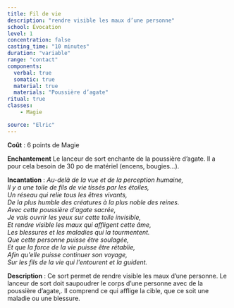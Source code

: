 ```yaml
---
title: Fil de vie
description: "rendre visible les maux d’une personne"
school: Évocation
level: 1
concentration: false
casting_time: "10 minutes"
duration: "variable"
range: "contact"
components:
  verbal: true
  somatic: true
  material: true
  materials: "Poussière d’agate"
ritual: true
classes:
    - Magie

source: "Elric"
---
```

**Coût** : 6 points de Magie  

**Enchantement** Le lanceur de sort enchante de la poussière d’agate. Il a pour cela besoin de 30 po de matériel (encens, bougies...).  

**Incantation** : *Au-delà de la vue et de la perception humaine,*    
*Il y a une toile de fils de vie tissés par les étoiles,*    
*Un réseau qui relie tous les êtres vivants,*   
*De la plus humble des créatures à la plus noble des reines.*   
*Avec cette poussière d'agate sacrée,*    
*Je vais ouvrir les yeux sur cette toile invisible,*    
*Et rendre visible les maux qui affligent cette âme,*    
*Les blessures et les maladies qui la tourmentent.*    
*Que cette personne puisse être soulagée,*    
*Et que la force de la vie puisse être rétablie,*    
*Afin qu'elle puisse continuer son voyage,*   
*Sur les fils de la vie qui l'entourent et la guident.*

**Description** : Ce sort permet de rendre visible les maux d’une personne. Le lanceur de sort doit saupoudrer le corps d’une personne avec de la poussière d’agate,. Il comprend ce qui afflige la cible, que ce soit une maladie ou une blessure.  
